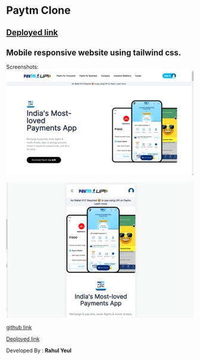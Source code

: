 # Paytm  Clone

## [Deployed link](https://rahul-paytm-clone.netlify.app) 


## Mobile responsive website using tailwind css.


Screenshots:
![Desktop SS](./desktop-screenshot.png)


![Mobile SS](./mobile-screenshot.png)

[github link](https://github.com/rsyeul/paytm-clone.git)


[Deployed link](https://rahul-paytm-clone.netlify.app) 



Developed By : **Rahul Yeul**
